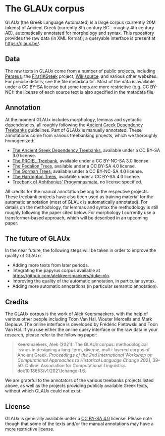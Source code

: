 # The GLAUx corpus

GLAUx (the Greek Language Automated) is a large corpus (currently 20M tokens) of Ancient Greek (currently 8th century BC - roughly 4th century AD), automatically annotated for morphology and syntax. This repository provides the raw data (in XML format), a queryable interface is present at https://glaux.be/.

## Data

The raw texts in GLAUx come from a number of public projects, including [Perseus](https://github.com/PerseusDL/canonical-greekLit), the [First1KGreek](https://github.com/OpenGreekAndLatin/First1KGreek) project, [Wikisource](https://el.wikisource.org/wiki/%CE%9A%CF%8D%CF%81%CE%B9%CE%B1_%CE%A3%CE%B5%CE%BB%CE%AF%CE%B4%CE%B1), and various other websites. For precise details, see the file metadata.txt.
Most of the data is available under a CC BY-SA license but some texts are more restrictive (e.g. CC BY-NC): the license of each source text is also specified in the matadata file.

## Annotation

At the moment GLAUx includes morphology, lemmas and syntactic dependencies, all roughly following the [Ancient Greek Dependency Treebanks](https://github.com/PerseusDL/treebank_data) guidelines. Part of GLAUx is manually annotated. These annotations come from various treebanking projects, which we thoroughly homogenized:
* [The Ancient Greek Dependency Treebanks](https://github.com/PerseusDL/treebank_data), available under a CC BY-SA 3.0 license.
* [The PROIEL Treebank](https://github.com/proiel/proiel-treebank), available under a CC BY-NC-SA 3.0 license.
* [The Pedalion Trees](https://github.com/perseids-publications/pedalion-trees), available under a CC BY-SA 4.0 license.
* [The Gorman Trees](https://github.com/vgorman1/Greek-Dependency-Trees), available under a CC BY-NC-SA 4.0 license.
* [The Harrington Trees](https://github.com/perseids-publications/harrington-trees/), available under a CC BY-SA 4.0 license.
* [Treebank of Aphthonius' Progymnasmata](https://github.com/polinayordanova/Treebank-of-Aphtonius-Progymnasmata), no license specified.

All credits for the manual annotation belong to the respective projects.
These treebank projects have also been used as training material for the automatic annotation (most of GLAUx is automatically annotated). For details on the methodology, for lemmas and syntax the methodology is still roughly following the paper cited below. For morphology I currently use a transformer-based approach, which will be described in an upcoming paper.

## The future of GLAUx

In the near future, the following steps will be taken in order to improve the quality of GLAUx:
* Adding more texts from later periods.
* Integrating the papyrus corpus available at https://github.com/alekkeersmaekers/duke-nlp.
* Improving the quality of the automatic annotation, in particular syntax.
* Adding more automatic annotations (in particular semantic annotation).

## Credits

The GLAUx corpus is the work of Alek Keersmaekers, with the help of various other people including Toon Van Hal, Wouter Mercelis and Mark Depauw. The online interface is developed by Frédéric Pietowski and Toon Van Hal. If you use either the online query interface or the raw data in your research, please refer to the following paper:
> Keersmaekers, Alek (2021): The GLAUx corpus: methodological issues in designing a long-term, diverse, multi-layered corpus of Ancient Greek. *Proceedings of the 2nd International Workshop on Computational Approaches to Historical Language Change 2021*, 39–50. Online: Association for Computational Linguistics. doi:10.18653/v1/2021.lchange-1.6.

We are grateful to the annotators of the various treebanks projects listed above, as well as the projects providing publicly available Greek texts, without which GLAUx could not exist.

## License

GLAUx is generally available under a [CC BY-SA 4.0](https://creativecommons.org/licenses/by-sa/4.0/) license. Please note though that some of the texts and/or the manual annotations may have a more restrictive license.
